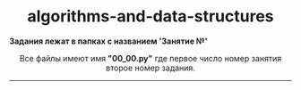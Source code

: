 <h1 align="center"> algorithms-and-data-structures </h1>
<strong align="center">Задания лежат в папках с названием 'Занятие №'</strong>
<p align="center"> Все файлы имеют имя <strong>"00_00.py"</strong> где первое число номер занятия второе номер задания. </p>
<hr>

